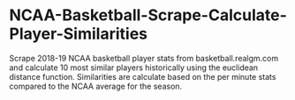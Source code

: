# NCAA-Basketball-Scrape-Calculate-Player-Similarities
Scrape 2018-19 NCAA basketball player stats from basketball.realgm.com and calculate 10 most similar players historically using the euclidean distance function. Similarities are calculate based on the per minute stats compared to the NCAA average for the season.
